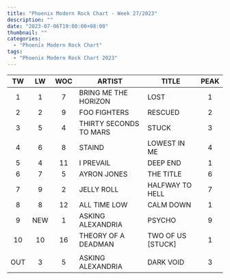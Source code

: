 ```yaml
---
title: "Phoenix Modern Rock Chart - Week 27/2023"
description: ""
date: "2023-07-06T19:00:00+08:00"
thumbnail: ""
categories:
  - "Phoenix Modern Rock Chart"
tags:
  - "Phoenix Modern Rock Chart 2023"
---
```

<!--more-->
|TW|LW|WOC|ARTIST|TITLE|PEAK|
|:----:|:----:|:----:|----|----|:----:|
|1|1|7|BRING ME THE HORIZON|LOST|1|
|2|2|9|FOO FIGHTERS|RESCUED|2|
|3|5|4|THIRTY SECONDS TO MARS|STUCK|3|
|4|6|8|STAIND|LOWEST IN ME|4|
|5|4|11|I PREVAIL|DEEP END|1|
|6|7|5|AYRON JONES|THE TITLE|6|
|7|9|2|JELLY ROLL|HALFWAY TO HELL|7|
|8|8|12|ALL TIME LOW|CALM DOWN|1|
|9|NEW|1|ASKING ALEXANDRIA|PSYCHO|9|
|10|10|16|THEORY OF A DEADMAN|TWO OF US [STUCK]|1|
| | | | | | |
|OUT|3|5|ASKING ALEXANDRIA|DARK VOID|3|